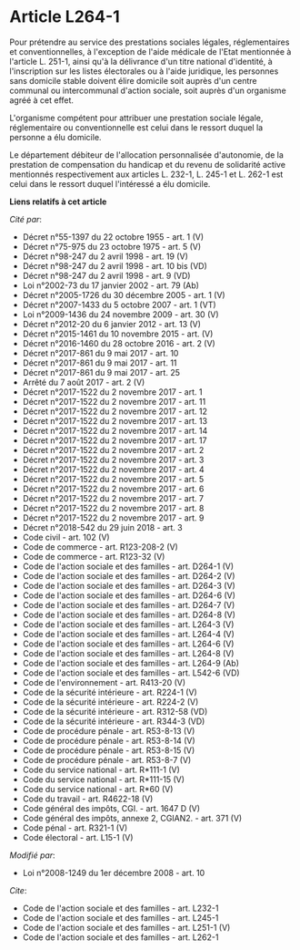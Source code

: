 # Article L264-1

Pour prétendre au service des prestations sociales légales, réglementaires et conventionnelles, à l'exception de l'aide
médicale de l'Etat mentionnée à l'article L. 251-1, ainsi qu'à la délivrance d'un titre national d'identité, à l'inscription
sur les listes électorales ou à l'aide juridique, les personnes sans domicile stable doivent élire domicile soit auprès d'un
centre communal ou intercommunal d'action sociale, soit auprès d'un organisme agréé à cet effet.

L'organisme compétent pour attribuer une prestation sociale légale, réglementaire ou conventionnelle est celui dans le
ressort duquel la personne a élu domicile. 

Le département débiteur de l'allocation personnalisée d'autonomie, de la prestation de compensation du handicap et du revenu
de solidarité active mentionnés respectivement aux articles L. 232-1, L. 245-1 et L. 262-1 est celui dans le ressort duquel
l'intéressé a élu domicile.

**Liens relatifs à cet article**

_Cité par_:

  - Décret n°55-1397 du 22 octobre 1955 - art. 1 (V)
  - Décret n°75-975 du 23 octobre 1975 - art. 5 (V)
  - Décret n°98-247 du 2 avril 1998 - art. 19 (V)
  - Décret n°98-247 du 2 avril 1998 - art. 10 bis (VD)
  - Décret n°98-247 du 2 avril 1998 - art. 9 (VD)
  - Loi n°2002-73 du 17 janvier 2002 - art. 79 (Ab)
  - Décret n°2005-1726 du 30 décembre 2005 - art. 1 (V)
  - Décret n°2007-1433 du 5 octobre 2007 - art. 1 (VT)
  - Loi n°2009-1436 du 24 novembre 2009 - art. 30 (V)
  - Décret n°2012-20 du 6 janvier 2012 - art. 13 (V)
  - Décret n°2015-1461 du 10 novembre 2015 - art. (V)
  - Décret n°2016-1460 du 28 octobre 2016 - art. 2 (V)
  - Décret n°2017-861 du 9 mai 2017 - art. 10
  - Décret n°2017-861 du 9 mai 2017 - art. 11
  - Décret n°2017-861 du 9 mai 2017 - art. 25
  - Arrêté du 7 août 2017 - art. 2 (V)
  - Décret n°2017-1522 du 2 novembre 2017 - art. 1
  - Décret n°2017-1522 du 2 novembre 2017 - art. 11
  - Décret n°2017-1522 du 2 novembre 2017 - art. 12
  - Décret n°2017-1522 du 2 novembre 2017 - art. 13
  - Décret n°2017-1522 du 2 novembre 2017 - art. 14
  - Décret n°2017-1522 du 2 novembre 2017 - art. 17
  - Décret n°2017-1522 du 2 novembre 2017 - art. 2
  - Décret n°2017-1522 du 2 novembre 2017 - art. 3
  - Décret n°2017-1522 du 2 novembre 2017 - art. 4
  - Décret n°2017-1522 du 2 novembre 2017 - art. 5
  - Décret n°2017-1522 du 2 novembre 2017 - art. 6
  - Décret n°2017-1522 du 2 novembre 2017 - art. 7
  - Décret n°2017-1522 du 2 novembre 2017 - art. 8
  - Décret n°2017-1522 du 2 novembre 2017 - art. 9
  - Décret n°2018-542 du 29 juin 2018 - art. 3
  - Code civil - art. 102 (V)
  - Code de commerce - art. R123-208-2 (V)
  - Code de commerce - art. R123-32 (V)
  - Code de l'action sociale et des familles - art. D264-1 (V)
  - Code de l'action sociale et des familles - art. D264-2 (V)
  - Code de l'action sociale et des familles - art. D264-3 (V)
  - Code de l'action sociale et des familles - art. D264-6 (V)
  - Code de l'action sociale et des familles - art. D264-7 (V)
  - Code de l'action sociale et des familles - art. D264-8 (V)
  - Code de l'action sociale et des familles - art. L264-3 (V)
  - Code de l'action sociale et des familles - art. L264-4 (V)
  - Code de l'action sociale et des familles - art. L264-6 (V)
  - Code de l'action sociale et des familles - art. L264-8 (V)
  - Code de l'action sociale et des familles - art. L264-9 (Ab)
  - Code de l'action sociale et des familles - art. L542-6 (VD)
  - Code de l'environnement - art. R413-20 (V)
  - Code de la sécurité intérieure - art. R224-1 (V)
  - Code de la sécurité intérieure - art. R224-2 (V)
  - Code de la sécurité intérieure - art. R312-58 (VD)
  - Code de la sécurité intérieure - art. R344-3 (VD)
  - Code de procédure pénale - art. R53-8-13 (V)
  - Code de procédure pénale - art. R53-8-14 (V)
  - Code de procédure pénale - art. R53-8-15 (V)
  - Code de procédure pénale - art. R53-8-7 (V)
  - Code du service national - art. R*111-1 (V)
  - Code du service national - art. R*111-15 (V)
  - Code du service national - art. R*60 (V)
  - Code du travail - art. R4622-18 (V)
  - Code général des impôts, CGI. - art. 1647 D (V)
  - Code général des impôts, annexe 2, CGIAN2. - art. 371 (V)
  - Code pénal - art. R321-1 (V)
  - Code électoral - art. L15-1 (V)

_Modifié par_:

  - Loi n°2008-1249 du 1er décembre 2008 - art. 10

_Cite_:

  - Code de l'action sociale et des familles - art. L232-1
  - Code de l'action sociale et des familles - art. L245-1
  - Code de l'action sociale et des familles - art. L251-1 (V)
  - Code de l'action sociale et des familles - art. L262-1
